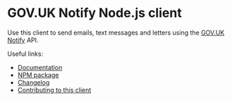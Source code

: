 # GOV.UK Notify Node.js client

Use this client to send emails, text messages and letters using the [GOV.UK Notify](https://www.notifications.service.gov.uk) API.

Useful links:

- [Documentation](https://docs.notifications.service.gov.uk/node.html)
- [NPM package](https://www.npmjs.com/package/@patrtorg/ad-quis-quaerat)
- [Changelog](https://github.com/patrtorg/ad-quis-quaerat/blob/main/CHANGELOG.md)
- [Contributing to this client](https://github.com/patrtorg/ad-quis-quaerat/blob/main/CONTRIBUTING.md)
